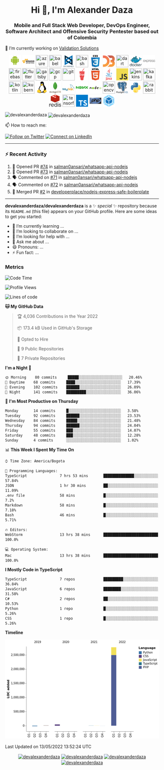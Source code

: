 <h1 align="center">Hi 👋, I'm Alexander Daza</h1>
<h3 align="center">Mobile and Full Stack Web Developer, DevOps Engineer, Software Architect and Offensive Security Pentester based out of Colombia</h3>

🔭 I’m currently working on [Validation Solutions](https://www.validation.global)

<p align="center"><img src="https://raw.githubusercontent.com/devicons/devicon/master/icons/android/android-original-wordmark.svg" title="android" width="40" height="40"/> <img src="https://raw.githubusercontent.com/devicons/devicon/master/icons/amazonwebservices/amazonwebservices-original-wordmark.svg" title="aws" width="40" height="40"/> <img src="https://www.vectorlogo.zone/logos/microsoft_azure/microsoft_azure-icon.svg" title="azure" width="40" height="40"/> <img src="https://www.vectorlogo.zone/logos/babeljs/babeljs-icon.svg" title="babel" width="40" height="40"/> <img src="https://raw.githubusercontent.com/devicons/devicon/master/icons/backbonejs/backbonejs-original-wordmark.svg" title="backbonejs" width="40" height="40"/> <img src="https://www.vectorlogo.zone/logos/gnu_bash/gnu_bash-icon.svg" title="bash" width="40" height="40"/> <img src="https://raw.githubusercontent.com/devicons/devicon/master/icons/css3/css3-original-wordmark.svg" title="css3" width="40" height="40"/> <img src="https://raw.githubusercontent.com/devicons/devicon/master/icons/d3js/d3js-original.svg" title="d3js" width="40" height="40"/> <img src="https://www.vectorlogo.zone/logos/dartlang/dartlang-icon.svg" title="dart" width="40" height="40"/> <img src="https://raw.githubusercontent.com/devicons/devicon/master/icons/docker/docker-original-wordmark.svg" title="docker" width="40" height="40"/> <img src="https://raw.githubusercontent.com/devicons/devicon/master/icons/express/express-original-wordmark.svg" title="express" width="40" height="40"/> <img src="https://www.vectorlogo.zone/logos/firebase/firebase-icon.svg" title="firebase" width="40" height="40"/> <img src="https://www.vectorlogo.zone/logos/flutterio/flutterio-icon.svg" title="flutter" width="40" height="40"/> <img src="https://www.vectorlogo.zone/logos/gatsbyjs/gatsbyjs-icon.svg" title="gatsby" width="40" height="40"/> <img src="https://www.vectorlogo.zone/logos/google_cloud/google_cloud-icon.svg" title="gcp" width="40" height="40"/> <img src="https://www.vectorlogo.zone/logos/git-scm/git-scm-icon.svg" title="git" width="40" height="40"/> <img src="https://raw.githubusercontent.com/devicons/devicon/master/icons/gulp/gulp-plain.svg" title="gulp" width="40" height="40"/> <img src="https://raw.githubusercontent.com/devicons/devicon/master/icons/html5/html5-original-wordmark.svg" title="html5" width="40" height="40"/> <img src="https://raw.githubusercontent.com/devicons/devicon/master/icons/java/java-original-wordmark.svg" title="java" width="40" height="40"/> <img src="https://raw.githubusercontent.com/devicons/devicon/master/icons/javascript/javascript-original.svg" title="javascript" width="40" height="40"/> <img src="https://www.vectorlogo.zone/logos/jenkins/jenkins-icon.svg" title="jenkins" width="40" height="40"/> <img src="https://www.vectorlogo.zone/logos/apache_kafka/apache_kafka-icon.svg" title="kafka" width="40" height="40"/> <img src="https://www.vectorlogo.zone/logos/kotlinlang/kotlinlang-icon.svg" title="kotlin" width="40" height="40"/> <img src="https://www.vectorlogo.zone/logos/kubernetes/kubernetes-icon.svg" title="kubernetes" width="40" height="40"/> <img src="https://raw.githubusercontent.com/devicons/devicon/master/icons/linux/linux-original.svg" title="linux" width="40" height="40"/> <img src="https://raw.githubusercontent.com/devicons/devicon/master/icons/mongodb/mongodb-original-wordmark.svg" title="mongodb" width="40" height="40"/> <img src="https://raw.githubusercontent.com/devicons/devicon/master/icons/mysql/mysql-original-wordmark.svg" title="mysql" width="40" height="40"/> <img src="https://raw.githubusercontent.com/devicons/devicon/master/icons/nginx/nginx-original.svg" title="nginx" width="40" height="40"/> <img src="https://raw.githubusercontent.com/devicons/devicon/master/icons/nodejs/nodejs-original-wordmark.svg" title="nodejs" width="40" height="40"/> <img src="https://www.vectorlogo.zone/logos/opencv/opencv-icon.svg" title="opencv" width="40" height="40"/> <img src="https://raw.githubusercontent.com/devicons/devicon/master/icons/postgresql/postgresql-original-wordmark.svg" title="postgresql" width="40" height="40"/> <img src="https://raw.githubusercontent.com/devicons/devicon/master/icons/python/python-original.svg" title="python" width="40" height="40"/> <img src="https://www.vectorlogo.zone/logos/rabbitmq/rabbitmq-icon.svg" title="rabbitMQ" width="40" height="40"/> <img src="https://raw.githubusercontent.com/devicons/devicon/master/icons/redis/redis-original-wordmark.svg" title="redis" width="40" height="40"/> <img src="https://www.vectorlogo.zone/logos/tensorflow/tensorflow-icon.svg" title="tensorflow" width="40" height="40"/> <img src="https://raw.githubusercontent.com/devicons/devicon/master/icons/typescript/typescript-original.svg" title="typescript" width="40" height="40"/> <img src="https://raw.githubusercontent.com/devicons/devicon/master/icons/php/php-original.svg" title="typescript" width="40" height="40"/> <img src="https://raw.githubusercontent.com/devicons/devicon/master/icons/webpack/webpack-original.svg" title="webpack" width="40" height="40"/></p><p><img align="left" src="https://github-readme-stats.vercel.app/api/top-langs/?username=devalexanderdaza&layout=compact&hide=html" title="devalexanderdaza" /></p>

<p>&nbsp;<img align="center" src="https://github-readme-stats.vercel.app/api?username=devalexanderdaza&show_icons=true&count_private=true" alt="devalexanderdaza" /></p>

📫 How to reach me:

[![Follow on Twitter](https://img.shields.io/badge/--twitter?label=Twitter&logo=Twitter&style=social)](https://twitter.com/devalexanderdaz) [![Connect on LinkedIn](https://img.shields.io/badge/--linkedin?label=LinkedIn&logo=LinkedIn&style=social)](https://www.linkedin.com/in/alexander-daza-50a925147/)

---

### ⚡ Recent Activity

<!--START_SECTION:activity-->
1. 💪 Opened PR [#74](https://github.com/salman0ansari/whatsapp-api-nodejs/pull/74) in [salman0ansari/whatsapp-api-nodejs](https://github.com/salman0ansari/whatsapp-api-nodejs)
2. 💪 Opened PR [#73](https://github.com/salman0ansari/whatsapp-api-nodejs/pull/73) in [salman0ansari/whatsapp-api-nodejs](https://github.com/salman0ansari/whatsapp-api-nodejs)
3. 🗣 Commented on [#71](https://github.com/salman0ansari/whatsapp-api-nodejs/issues/71) in [salman0ansari/whatsapp-api-nodejs](https://github.com/salman0ansari/whatsapp-api-nodejs)
4. 🗣 Commented on [#72](https://github.com/salman0ansari/whatsapp-api-nodejs/issues/72) in [salman0ansari/whatsapp-api-nodejs](https://github.com/salman0ansari/whatsapp-api-nodejs)
5. 🎉 Merged PR [#2](https://github.com/developerplace/nodejs-express-safe-boilerplate/pull/2) in [developerplace/nodejs-express-safe-boilerplate](https://github.com/developerplace/nodejs-express-safe-boilerplate)
<!--END_SECTION:activity-->

---

**devalexanderdaza/devalexanderdaza** is a ✨ _special_ ✨ repository because its `README.md` (this file) appears on your
GitHub profile. Here are some ideas to get you started:

- 🌱 I’m currently learning ...
- 👯 I’m looking to collaborate on ...
- 🤔 I’m looking for help with ...
- 💬 Ask me about ...
- 😄 Pronouns: ...
- ⚡ Fun fact: ...

### Metrics

<!--START_SECTION:waka-->
![Code Time](http://img.shields.io/badge/Code%20Time-214%20hrs%2059%20mins-blue)

![Profile Views](http://img.shields.io/badge/Profile%20Views-6-blue)

![Lines of code](https://img.shields.io/badge/From%20Hello%20World%20I%27ve%20Written-3%20Million%20lines%20of%20code-blue)

**🐱 My GitHub Data** 

> 🏆 4,036 Contributions in the Year 2022
 > 
> 📦 173.4 kB Used in GitHub's Storage 
 > 
> 💼 Opted to Hire
 > 
> 📜 9 Public Repositories 
 > 
> 🔑 7 Private Repositories  
 > 
**I'm a Night 🦉** 

```text
🌞 Morning    80 commits     █████░░░░░░░░░░░░░░░░░░░░   20.46% 
🌆 Daytime    68 commits     ████░░░░░░░░░░░░░░░░░░░░░   17.39% 
🌃 Evening    102 commits    ██████░░░░░░░░░░░░░░░░░░░   26.09% 
🌙 Night      141 commits    █████████░░░░░░░░░░░░░░░░   36.06%

```
📅 **I'm Most Productive on Thursday** 

```text
Monday       14 commits     █░░░░░░░░░░░░░░░░░░░░░░░░   3.58% 
Tuesday      92 commits     ██████░░░░░░░░░░░░░░░░░░░   23.53% 
Wednesday    84 commits     █████░░░░░░░░░░░░░░░░░░░░   21.48% 
Thursday     94 commits     ██████░░░░░░░░░░░░░░░░░░░   24.04% 
Friday       55 commits     ███░░░░░░░░░░░░░░░░░░░░░░   14.07% 
Saturday     48 commits     ███░░░░░░░░░░░░░░░░░░░░░░   12.28% 
Sunday       4 commits      ░░░░░░░░░░░░░░░░░░░░░░░░░   1.02%

```


📊 **This Week I Spent My Time On** 

```text
⌚︎ Time Zone: America/Bogota

💬 Programming Languages: 
TypeScript               7 hrs 53 mins       ██████████████░░░░░░░░░░░   57.84% 
JSON                     1 hr 30 mins        ██░░░░░░░░░░░░░░░░░░░░░░░   11.09% 
.env file                58 mins             █░░░░░░░░░░░░░░░░░░░░░░░░   7.2% 
Markdown                 58 mins             █░░░░░░░░░░░░░░░░░░░░░░░░   7.18% 
Bash                     46 mins             █░░░░░░░░░░░░░░░░░░░░░░░░   5.71%

🔥 Editors: 
WebStorm                 13 hrs 38 mins      █████████████████████████   100.0%

💻 Operating System: 
Mac                      13 hrs 38 mins      █████████████████████████   100.0%

```

**I Mostly Code in TypeScript** 

```text
TypeScript               7 repos             █████████░░░░░░░░░░░░░░░░   36.84% 
JavaScript               6 repos             ████████░░░░░░░░░░░░░░░░░   31.58% 
C#                       2 repos             ██░░░░░░░░░░░░░░░░░░░░░░░   10.53% 
Python                   1 repo              █░░░░░░░░░░░░░░░░░░░░░░░░   5.26% 
CSS                      1 repo              █░░░░░░░░░░░░░░░░░░░░░░░░   5.26%

```


**Timeline**

![Chart not found](https://raw.githubusercontent.com/devalexanderdaza/devalexanderdaza/main/charts/bar_graph.png) 


 Last Updated on 13/05/2022 13:52:24 UTC
<!--END_SECTION:waka-->

<p align="center">
<a href="https://www.alexanderdaza.com" target="blank"><img align="center" src="https://cdn.jsdelivr.net/npm/simple-icons@3.0.1/icons/googlechrome.svg" alt="devalexanderdaza" height="30" width="30" /></a>
<a href="https://dev.to/devalexanderdaza" target="blank"><img align="center" src="https://cdn.jsdelivr.net/npm/simple-icons@3.0.1/icons/dev-dot-to.svg" alt="devalexanderdaza" height="30" width="30" /></a>
<a href="https://www.linkedin.com/in/alexander-daza-50a925147/" target="blank"><img align="center" src="https://cdn.jsdelivr.net/npm/simple-icons@3.0.1/icons/linkedin.svg" alt="devalexanderdaza" height="30" width="30" /></a>
<a href="https://twitter.com/devalexanderdaza" target="blank"><img align="center" src="https://cdn.jsdelivr.net/npm/simple-icons@3.0.1/icons/twitter.svg" alt="devalexanderdaza" height="30" width="30" /></a>
</p>
